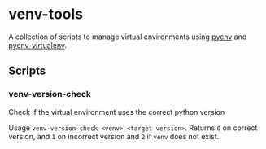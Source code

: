 # venv-tools
A collection of scripts to manage virtual environments using [pyenv](https://github.com/pyenv/pyenv) and [pyenv-virtualenv](https://github.com/pyenv/pyenv-virtualenv).

## Scripts

### venv-version-check
Check if the virtual environment uses the correct python version

Usage `venv-version-check <venv> <target version>`. Returns `0` on correct version, and `1` on incorrect version and `2` if `venv` does not exist.